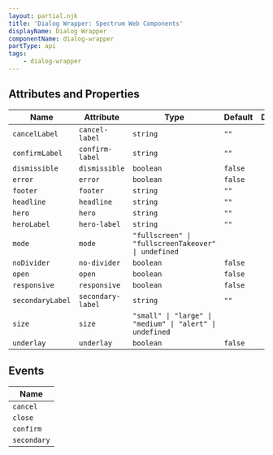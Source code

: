 ```yaml
---
layout: partial.njk
title: 'Dialog Wrapper: Spectrum Web Components'
displayName: Dialog Wrapper
componentName: dialog-wrapper
partType: api
tags:
    - dialog-wrapper
---
```


<h2>Attributes and Properties</h2>
<div class="table-container">
<table class="spectrum-Table">
<thead class="spectrum-Table-head">
<tr>

<th class="spectrum-Table-headCell">
Name
</th>

<th class="spectrum-Table-headCell">
Attribute
</th>

<th class="spectrum-Table-headCell">
Type
</th>

<th class="spectrum-Table-headCell">
Default
</th>

<th class="spectrum-Table-headCell">
Description
</th>

</tr>
</thead>
<tbody class="spectrum-Table-body">

<tr class="spectrum-Table-row">

<td class="spectrum-Table-cell">
<code>cancelLabel</code>
</td>

<td class="spectrum-Table-cell">
<code>cancel-label</code>
</td>

<td class="spectrum-Table-cell">
<code>string</code>
</td>

<td class="spectrum-Table-cell">
<code>""</code>
</td>

<td class="spectrum-Table-cell">

</td>

</tr>

<tr class="spectrum-Table-row">

<td class="spectrum-Table-cell">
<code>confirmLabel</code>
</td>

<td class="spectrum-Table-cell">
<code>confirm-label</code>
</td>

<td class="spectrum-Table-cell">
<code>string</code>
</td>

<td class="spectrum-Table-cell">
<code>""</code>
</td>

<td class="spectrum-Table-cell">

</td>

</tr>

<tr class="spectrum-Table-row">

<td class="spectrum-Table-cell">
<code>dismissible</code>
</td>

<td class="spectrum-Table-cell">
<code>dismissible</code>
</td>

<td class="spectrum-Table-cell">
<code>boolean</code>
</td>

<td class="spectrum-Table-cell">
<code>false</code>
</td>

<td class="spectrum-Table-cell">

</td>

</tr>

<tr class="spectrum-Table-row">

<td class="spectrum-Table-cell">
<code>error</code>
</td>

<td class="spectrum-Table-cell">
<code>error</code>
</td>

<td class="spectrum-Table-cell">
<code>boolean</code>
</td>

<td class="spectrum-Table-cell">
<code>false</code>
</td>

<td class="spectrum-Table-cell">

</td>

</tr>

<tr class="spectrum-Table-row">

<td class="spectrum-Table-cell">
<code>footer</code>
</td>

<td class="spectrum-Table-cell">
<code>footer</code>
</td>

<td class="spectrum-Table-cell">
<code>string</code>
</td>

<td class="spectrum-Table-cell">
<code>""</code>
</td>

<td class="spectrum-Table-cell">

</td>

</tr>

<tr class="spectrum-Table-row">

<td class="spectrum-Table-cell">
<code>headline</code>
</td>

<td class="spectrum-Table-cell">
<code>headline</code>
</td>

<td class="spectrum-Table-cell">
<code>string</code>
</td>

<td class="spectrum-Table-cell">
<code>""</code>
</td>

<td class="spectrum-Table-cell">

</td>

</tr>

<tr class="spectrum-Table-row">

<td class="spectrum-Table-cell">
<code>hero</code>
</td>

<td class="spectrum-Table-cell">
<code>hero</code>
</td>

<td class="spectrum-Table-cell">
<code>string</code>
</td>

<td class="spectrum-Table-cell">
<code>""</code>
</td>

<td class="spectrum-Table-cell">

</td>

</tr>

<tr class="spectrum-Table-row">

<td class="spectrum-Table-cell">
<code>heroLabel</code>
</td>

<td class="spectrum-Table-cell">
<code>hero-label</code>
</td>

<td class="spectrum-Table-cell">
<code>string</code>
</td>

<td class="spectrum-Table-cell">
<code>""</code>
</td>

<td class="spectrum-Table-cell">

</td>

</tr>

<tr class="spectrum-Table-row">

<td class="spectrum-Table-cell">
<code>mode</code>
</td>

<td class="spectrum-Table-cell">
<code>mode</code>
</td>

<td class="spectrum-Table-cell">
<code>"fullscreen" | "fullscreenTakeover" | undefined</code>
</td>

<td class="spectrum-Table-cell">
<code></code>
</td>

<td class="spectrum-Table-cell">

</td>

</tr>

<tr class="spectrum-Table-row">

<td class="spectrum-Table-cell">
<code>noDivider</code>
</td>

<td class="spectrum-Table-cell">
<code>no-divider</code>
</td>

<td class="spectrum-Table-cell">
<code>boolean</code>
</td>

<td class="spectrum-Table-cell">
<code>false</code>
</td>

<td class="spectrum-Table-cell">

</td>

</tr>

<tr class="spectrum-Table-row">

<td class="spectrum-Table-cell">
<code>open</code>
</td>

<td class="spectrum-Table-cell">
<code>open</code>
</td>

<td class="spectrum-Table-cell">
<code>boolean</code>
</td>

<td class="spectrum-Table-cell">
<code>false</code>
</td>

<td class="spectrum-Table-cell">

</td>

</tr>

<tr class="spectrum-Table-row">

<td class="spectrum-Table-cell">
<code>responsive</code>
</td>

<td class="spectrum-Table-cell">
<code>responsive</code>
</td>

<td class="spectrum-Table-cell">
<code>boolean</code>
</td>

<td class="spectrum-Table-cell">
<code>false</code>
</td>

<td class="spectrum-Table-cell">

</td>

</tr>

<tr class="spectrum-Table-row">

<td class="spectrum-Table-cell">
<code>secondaryLabel</code>
</td>

<td class="spectrum-Table-cell">
<code>secondary-label</code>
</td>

<td class="spectrum-Table-cell">
<code>string</code>
</td>

<td class="spectrum-Table-cell">
<code>""</code>
</td>

<td class="spectrum-Table-cell">

</td>

</tr>

<tr class="spectrum-Table-row">

<td class="spectrum-Table-cell">
<code>size</code>
</td>

<td class="spectrum-Table-cell">
<code>size</code>
</td>

<td class="spectrum-Table-cell">
<code>"small" | "large" | "medium" | "alert" | undefined</code>
</td>

<td class="spectrum-Table-cell">
<code></code>
</td>

<td class="spectrum-Table-cell">

</td>

</tr>

<tr class="spectrum-Table-row">

<td class="spectrum-Table-cell">
<code>underlay</code>
</td>

<td class="spectrum-Table-cell">
<code>underlay</code>
</td>

<td class="spectrum-Table-cell">
<code>boolean</code>
</td>

<td class="spectrum-Table-cell">
<code>false</code>
</td>

<td class="spectrum-Table-cell">

</td>

</tr>

</tbody>
</table>
</div>
    


<h2>Events</h2>
<div class="table-container">
<table class="spectrum-Table">
<thead class="spectrum-Table-head">
<tr>

<th class="spectrum-Table-headCell">
Name
</th>

</tr>
</thead>
<tbody class="spectrum-Table-body">

<tr class="spectrum-Table-row">

<td class="spectrum-Table-cell">
<code>cancel</code>
</td>

</tr>

<tr class="spectrum-Table-row">

<td class="spectrum-Table-cell">
<code>close</code>
</td>

</tr>

<tr class="spectrum-Table-row">

<td class="spectrum-Table-cell">
<code>confirm</code>
</td>

</tr>

<tr class="spectrum-Table-row">

<td class="spectrum-Table-cell">
<code>secondary</code>
</td>

</tr>

</tbody>
</table>
</div>
    
